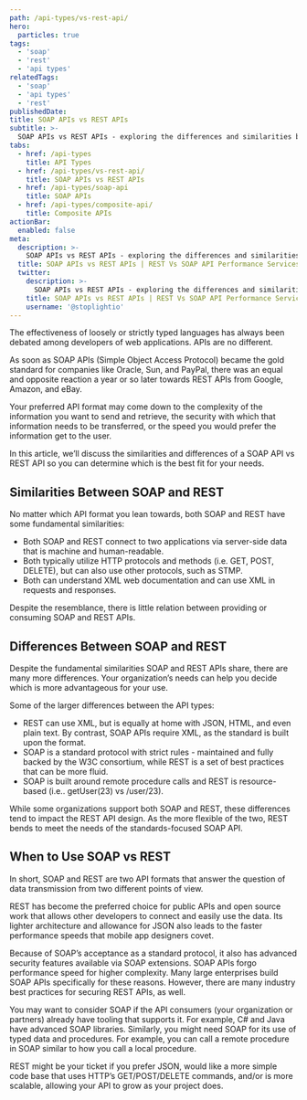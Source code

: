 ```yaml
---
path: /api-types/vs-rest-api/
hero:
  particles: true
tags:
  - 'soap'
  - 'rest'
  - 'api types'
relatedTags:
  - 'soap'
  - 'api types'
  - 'rest'
publishedDate:
title: SOAP APIs vs REST APIs
subtitle: >-
  SOAP APIs vs REST APIs - exploring the differences and similarities between these two approach to web services.
tabs:
  - href: /api-types
    title: API Types
  - href: /api-types/vs-rest-api/
    title: SOAP APIs vs REST APIs
  - href: /api-types/soap-api
    title: SOAP APIs
  - href: /api-types/composite-api/
    title: Composite APIs  
actionBar:
  enabled: false
meta:
  description: >-
    SOAP APIs vs REST APIs - exploring the differences and similarities between these two approach to web services.  
  title: SOAP APIs vs REST APIs | REST Vs SOAP API Performance Services
  twitter:
    description: >-
      SOAP APIs vs REST APIs - exploring the differences and similarities between these two approach to web services.
    title: SOAP APIs vs REST APIs | REST Vs SOAP API Performance Services
    username: '@stoplightio'
---
```



The effectiveness of loosely or strictly typed languages has always been debated among developers of web applications. APIs are no different.

As soon as SOAP APIs (Simple Object Access Protocol) became the gold standard for companies like Oracle, Sun, and PayPal, there was an equal and opposite reaction a year or so later towards REST APIs from Google, Amazon, and eBay.

Your preferred API format may come down to the complexity of the information you want to send and retrieve, the security with which that information needs to be transferred, or the speed you would prefer the information get to the user.

In this article, we’ll discuss the similarities and differences of a SOAP API vs REST API so you can determine which is the best fit for your needs.

## Similarities Between SOAP and REST

No matter which API format you lean towards, both SOAP and REST have some fundamental similarities:

* Both SOAP and REST connect to two applications via server-side data that is machine and human-readable.
* Both typically utilize HTTP protocols and methods (i.e. GET, POST, DELETE), but can also use other protocols, such as STMP.
* Both can understand XML web documentation and can use XML in requests and responses.

Despite the resemblance, there is little relation between providing or consuming SOAP and REST APIs.

## Differences Between SOAP and REST

Despite the fundamental similarities SOAP and REST APIs share, there are many more differences. Your organization’s needs can help you decide which is more advantageous for your use.

Some of the larger differences between the API types:

* REST can use XML, but is equally at home with JSON, HTML, and even plain text. By contrast, SOAP APIs require XML, as the standard is built upon the format.
* SOAP is a standard protocol with strict rules - maintained and fully backed by the W3C consortium, while REST is a set of best practices that can be more fluid.
* SOAP is built around remote procedure calls and REST is resource-based (i.e.. getUser(23) vs /user/23).

While some organizations support both SOAP and REST, these differences tend to impact the REST API design. As the more flexible of the two, REST bends to meet the needs of the standards-focused SOAP API.

## When to Use SOAP vs REST

In short, SOAP and REST are two API formats that answer the question of data transmission from two different points of view.

REST has become the preferred choice for public APIs and open source work that allows other developers to connect and easily use the data. Its lighter architecture and allowance for JSON also leads to the faster performance speeds that mobile app designers covet.

Because of SOAP’s acceptance as a standard protocol, it also has advanced security features available via SOAP extensions. SOAP APIs forgo performance speed for higher complexity. Many large enterprises build SOAP APIs specifically for these reasons. However, there are many industry best practices for securing REST APIs, as well.

You may want to consider SOAP if the API consumers (your organization or partners) already have tooling that supports it. For example, C# and Java have advanced SOAP libraries. Similarly, you might need SOAP for its use of typed data and procedures. For example, you can call a remote procedure in SOAP similar to how you call a local procedure.

REST might be your ticket if you prefer JSON, would like a more simple code base that uses HTTP’s GET/POST/DELETE commands, and/or is more scalable, allowing your API to grow as your project does.

